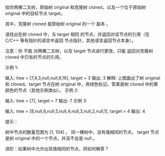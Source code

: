 给你两棵二叉树，原始树 original 和克隆树 cloned，以及一个位于原始树 original 中的目标节点 target。

其中，克隆树 cloned 是原始树 original 的一个 副本 。

请找出在树 cloned 中，与 target 相同 的节点，并返回对该节点的引用（在 C/C++ 等有指针的语言中返回 节点指针，其他语言返回节点本身）。

注意：你 不能 对两棵二叉树，以及 target 节点进行更改。只能 返回对克隆树 cloned 中已有的节点的引用。

示例 1:

输入: tree = [7,4,3,null,null,6,19], target = 3
输出: 3
解释: 上图画出了树 original 和 cloned。target 节点在树 original 中，用绿色标记。答案是树 cloned 中的黄颜色的节点（其他示例类似）。
示例 2:

输入: tree = [7], target = 7
输出: 7
示例 3:

输入: tree = [8,null,6,null,5,null,4,null,3,null,2,null,1], target = 4
输出: 4

提示：

树中节点的数量范围为 [1, 104] 。
同一棵树中，没有值相同的节点。
target 节点是树 original 中的一个节点，并且不会是 null 。

进阶：如果树中允许出现值相同的节点，将如何解答？
